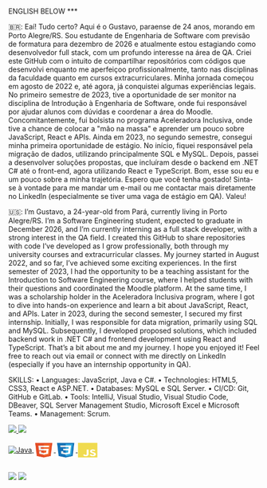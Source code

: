 ###
ENGLISH BELOW ***

🇧🇷:
Eaí! Tudo certo? Aqui é o Gustavo, paraense de 24 anos, morando em Porto Alegre/RS. Sou estudante de Engenharia de Software com previsão de formatura para dezembro de 2026 e atualmente estou estagiando como desenvolvedor full stack, com um profundo interesse na área de QA.
Criei este GitHub com o intuito de compartilhar repositórios com códigos que desenvolvi enquanto me aperfeiçoo profissionalmente, tanto nas disciplinas da faculdade quanto em cursos extracurriculares.
Minha jornada começou em agosto de 2022 e, até agora, já conquistei algumas experiências legais. No primeiro semestre de 2023, tive a oportunidade de ser monitor na disciplina de Introdução à Engenharia de Software, onde fui responsável por ajudar alunos com dúvidas e coordenar a área do Moodle. Concomitantemente, fui bolsista no programa Aceleradora Inclusiva, onde tive a chance de colocar a "mão na massa" e aprender um pouco sobre JavaScript, React e APIs.
Ainda em 2023, no segundo semestre, consegui minha primeira oportunidade de estágio. No início, fiquei responsável pela migração de dados, utilizando principalmente SQL e MySQL. Depois, passei a desenvolver soluções propostas, que incluíram desde o backend em .NET C# até o front-end, agora utilizando React e TypeScript.
Bom, esse sou eu e um pouco sobre a minha trajetória. Espero que você tenha gostado! Sinta-se à vontade para me mandar um e-mail ou me contactar mais diretamente no LinkedIn (especialmente se tiver uma vaga de estágio em QA). Valeu!

🇺🇸: 
I’m Gustavo, a 24-year-old from Pará, currently living in Porto Alegre/RS. I’m a Software Engineering student, expected to graduate in December 2026, and I’m currently interning as a full stack developer, with a strong interest in the QA field.
I created this GitHub to share repositories with code I’ve developed as I grow professionally, both through my university courses and extracurricular classes.
My journey started in August 2022, and so far, I’ve achieved some exciting experiences. In the first semester of 2023, I had the opportunity to be a teaching assistant for the Introduction to Software Engineering course, where I helped students with their questions and coordinated the Moodle platform. At the same time, I was a scholarship holder in the Aceleradora Inclusiva program, where I got to dive into hands-on experience and learn a bit about JavaScript, React, and APIs.
Later in 2023, during the second semester, I secured my first internship. Initially, I was responsible for data migration, primarily using SQL and MySQL. Subsequently, I developed proposed solutions, which included backend work in .NET C# and frontend development using React and TypeScript.
That’s a bit about me and my journey. I hope you enjoyed it! Feel free to reach out via email or connect with me directly on LinkedIn (especially if you have an internship opportunity in QA).

SKILLS:
•	Languages: JavaScript, Java e C#.
•	Technologies: HTML5, CSS3, React e ASP.NET.
•	Databases: MySQL e SQL Server. 
•	CI/CD: Git, GitHub e GitLab.
•	Tools: IntelliJ, Visual Studio, Visual Studio Code, DBeaver, SQL Server Management Studio, Microsoft Excel e Microsoft Teams. 
•	Management: Scrum.


<div>
  <a href="https://github.com/ogustavodecampos">
  <img height="180em" src="https://github-readme-stats.vercel.app/api?username=ogustavodecampos&show_icons=true&theme=blue-green&include_all_commits=true&count_private=true"/>
  <img height="180em" src="https://github-readme-stats.vercel.app/api/top-langs/?username=ogustavodecampos&layout=compact&langs_count=16&theme=blue-green"/>
</div>

<div style="display: inline_block"><br>
  <img align="center" alt="Java" height="30" width="40" src="https://cdn.jsdelivr.net/gh/devicons/devicon/icons/java/java-original.svg">
  <img align="center" alt="HTML" height="30" width="40" src="https://raw.githubusercontent.com/devicons/devicon/master/icons/html5/html5-original.svg">
  <img align="center" alt="CSS" height="30" width="40" src="https://raw.githubusercontent.com/devicons/devicon/master/icons/css3/css3-original.svg">
  <img align="center" alt="Js" height="30" width="40" src="https://raw.githubusercontent.com/devicons/devicon/master/icons/javascript/javascript-plain.svg">
</div>

##

<div>
 <a href = "mailto:o.gustavodecampos@gmail.com"><img src="https://img.shields.io/badge/-Gmail-%23333?style=for-the-badge&logo=gmail&logoColor=white" target="_blank"></a>
 <a href="https://www.linkedin.com/in/ogustavodecampos/" target="_blank"><img src="https://img.shields.io/badge/-LinkedIn-%230077B5?style=for-the-badge&logo=linkedin&logoColor=white" target="_blank"></a> 
</div>
